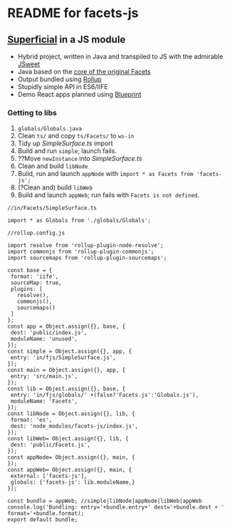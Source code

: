 # README for facets-js

## [Superficial](http://superficial.sourceforge.net/) in a JS module

- Hybrid project, written in Java and transpiled to JS 
with the admirable [JSweet](http://www.jsweet.org
) 
- Java based on the [core of the original Facets](https://github.com/dimwight/Facets/tree/master/Facets/facets/core)
- Output bundled using [Rollup](https://rollupjs.org 
)
- Stupidly simple API in ES6/IIFE 
- Demo React apps planned using [Blueprint](http://blueprintjs.com/)
### Getting to libs
1. `globals/Globals.java`
2. Clean `ts/` and copy `ts/Facets/` to `ws-in`
1. Tidy up _SimpleSurface.ts_ import   
1. Build and run `simple`; launch fails.
1. ??Move `newInstance` into _SimpleSurface.ts_ 
1. Clean and build `libNode`
1. Build, run and launch `appNode` with 
`import * as Facets from 'facets-js';`
1. (?Clean and) build `libWeb`
1. Build and launch `appWeb`; run fails with `Facets is not defined`. 

 ```
//in/Facets/SimpleSurface.ts
 
import * as Globals from './globals/Globals';

//rollup.config.js
 
import resolve from 'rollup-plugin-node-resolve';
import commonjs from 'rollup-plugin-commonjs';
import sourcemaps from 'rollup-plugin-sourcemaps';

const base = {
  format: 'iife',
  sourceMap: true,
  plugins: [
    resolve(),
    commonjs(),
    sourcemaps()
  ]
};
const app = Object.assign({}, base, {
  dest: 'public/index.js',
  moduleName: 'unused',
});
const simple = Object.assign({}, app, {
  entry: 'in/fjs/SimpleSurface.js',
});
const main = Object.assign({}, app, {
  entry: 'src/main.js',
});
const lib = Object.assign({}, base, {
  entry: 'in/fjs/globals/' +(false?'Facets.js':'Globals.js'),
  moduleName: 'Facets',
});
const libNode = Object.assign({}, lib, {
  format: 'es',
  dest: 'node_modules/facets-js/index.js',
});
const libWeb= Object.assign({}, lib, {
  dest: 'public/Facets.js',
});
const appNode= Object.assign({}, main, {
});
const appWeb= Object.assign({}, main, {
  external: ['facets-js'],
  globals: {'facets-js': lib.moduleName,}
});

const bundle = appWeb; //simple|libNode|appNode|libWeb|appWeb
console.log('Bundling: entry='+bundle.entry+' dest='+bundle.dest + ' format='+bundle.format);
export default bundle;